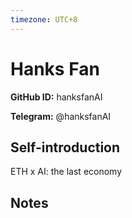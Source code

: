 ```yaml
---
timezone: UTC+8
---
```


# Hanks Fan

**GitHub ID:** hanksfanAI

**Telegram:** @hanksfanAI

## Self-introduction

ETH x AI: the last economy

## Notes

<!-- Content_START -->


<!-- Content_END -->

